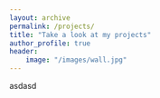 ```yaml
---
layout:	archive
permalink: /projects/
title: "Take a look at my projects"
author_profile: true
header:
	image: "/images/wall.jpg"
---
```


asdasd